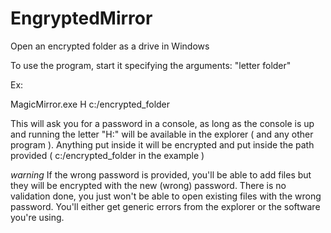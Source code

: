 # EngryptedMirror
Open an encrypted folder as a drive in Windows

To use the program, start it specifying the arguments: "letter folder"

Ex: 

MagicMirror.exe H c:/encrypted_folder

This will ask you for a password in a console, as long as the console is up and running the letter "H:" will be available in the explorer ( and any other program ).
Anything put inside it will be encrypted and put inside the path provided ( c:/encrypted_folder in the example )

*warning*
If the wrong password is provided, you'll be able to add files but they will be encrypted with the new (wrong) password.
There is no validation done, you just won't be able to open existing files with the wrong password. You'll either get generic errors from the explorer or the software you're using.
